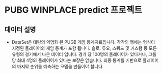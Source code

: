 # PUBG WINPLACE predict 프로젝트

## 데이터 설명

- DataSet은 대량의 익명화 된 PUGB 게임 통계자료입니다. 각각의 행에는 형식이 지정된 플레이어의 게임 통계가 포함 됩니다. 솔로, 듀오, 스쿼드 및 커스텀 등 모든 유형의 경기에서 나온 데이터 입니다. 경기 당 100명의 플레이어가 있다거나, 그룹 당 최대 4명의 플레이어가 있다는 보장은 없습니다. 최종 통계를 기반으로 플레이어의 마지막 순위를 예측하는 모델을 만들어야 합니다.

